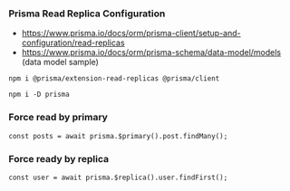 ### Prisma Read Replica Configuration
- https://www.prisma.io/docs/orm/prisma-client/setup-and-configuration/read-replicas
- https://www.prisma.io/docs/orm/prisma-schema/data-model/models (data model sample)

```
npm i @prisma/extension-read-replicas @prisma/client
```
```
npm i -D prisma 
```

### Force read by primary
```
const posts = await prisma.$primary().post.findMany();
```
### Force ready by replica
```
const user = await prisma.$replica().user.findFirst();
```

